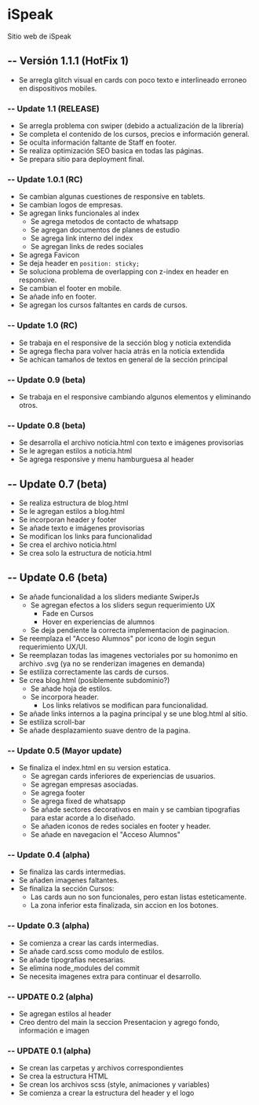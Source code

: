 
# iSpeak

Sitio web de iSpeak

## -- Versión 1.1.1 (HotFix 1)
- Se arregla glitch visual en cards con poco texto e interlineado erroneo en dispositivos mobiles.

### -- Update 1.1 (RELEASE)
- Se arregla problema con swiper (debido a actualización de la librería)
- Se completa el contenido de los cursos, precios e información general.
- Se oculta información faltante de Staff en footer.
- Se realiza optimización SEO basica en todas las páginas.
- Se prepara sitio para deployment final.

### -- Update 1.0.1 (RC)
- Se cambian algunas cuestiones de responsive en tablets.
- Se cambian logos de empresas.
- Se agregan links funcionales al index
    - Se agrega metodos de contacto de whatsapp
    - Se agregan documentos de planes de estudio
    - Se agrega link interno del index
    - Se agregan links de redes sociales
- Se agrega Favicon
- Se deja header en `position: sticky;`
- Se soluciona problema de overlapping con z-index en header en responsive.
- Se cambian el footer en mobile.
- Se añade info en footer.
- Se agregan los cursos faltantes en cards de cursos.


### -- Update 1.0 (RC)
- Se trabaja en el responsive de la sección blog y noticia extendida
- Se agrega flecha para volver hacia atrás en la noticia extendida
- Se achican tamaños de textos en general de la sección principal

### -- Update 0.9 (beta)
- Se trabaja en el responsive cambiando algunos elementos y eliminando otros.

### -- Update 0.8 (beta)
- Se desarrolla el archivo noticia.html con texto e imágenes provisorias
- Se le agregan estilos a noticia.html
- Se agrega responsive y menu hamburguesa al header


## -- Update 0.7 (beta)
- Se realiza estructura de blog.html
- Se le agregan estilos a blog.html 
- Se incorporan header y footer
- Se añade texto e imágenes provisorias
- Se modifican los links para funcionalidad
- Se crea el archivo noticia.html
- Se crea solo la estructura de noticia.html

## -- Update 0.6 (beta)
- Se añade funcionalidad a los sliders mediante SwiperJs
    - Se agregan efectos a los sliders segun requerimiento UX
        - Fade en Cursos
        - Hover en experiencias de alumnos
    - Se deja pendiente la correcta implementacion de paginacion.
- Se reemplaza el "Acceso Alumnos" por icono de login segun requerimiento UX/UI.
- Se reemplazan todas las imagenes vectoriales por su homonimo en archivo .svg (ya no se renderizan imagenes en demanda)
- Se estiliza correctamente las cards de cursos.
- Se crea blog.html (posiblemente subdominio?)
    - Se añade hoja de estilos.
    - Se incorpora header.
        - Los links relativos se modifican para funcionalidad.
- Se añade links internos a la pagina principal y se une blog.html al sitio.
- Se estiliza scroll-bar
- Se añade desplazamiento suave dentro de la pagina.

### -- Update 0.5 (Mayor update)
- Se finaliza el index.html en su version estatica.
    - Se agregan cards inferiores de experiencias de usuarios.
    - Se agregan empresas asociadas.
    - Se agrega footer
    - Se agrega fixed de whatsapp
    - Se añade sectores decorativos en main y se cambian tipografias para estar acorde a lo diseñado.
    - Se añaden iconos de redes sociales en footer y header.
    - Se añade en navegacion el "Acceso Alumnos"

### -- Update 0.4 (alpha)
- Se finaliza las cards intermedias.
- Se añaden imagenes faltantes.
- Se finaliza la sección Cursos:
    - Las cards aun no son funcionales, pero estan listas esteticamente.
    - La zona inferior esta finalizada, sin accion en los botones.

### -- Update 0.3 (alpha)
- Se comienza a crear las cards intermedias.
- Se añade card.scss como modulo de estilos.
- Se añade tipografias necesarias.
- Se elimina node_modules del commit
- Se necesita imagenes extra para continuar el desarrollo. 

### -- UPDATE 0.2 (alpha)

- Se agregan estilos al header
- Creo dentro del main la seccion Presentacion y agrego fondo, información e imagen

### -- UPDATE 0.1 (alpha)

- Se crean las carpetas y archivos correspondientes
- Se crea la estructura HTML
- Se crean los archivos scss (style, animaciones y variables)
- Se comienza a crear la estructura del header y el logo



